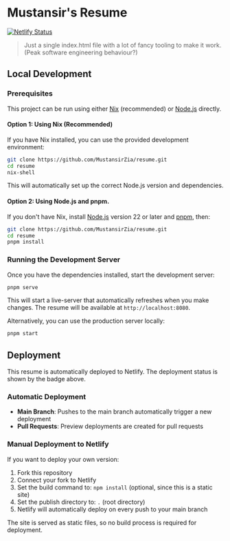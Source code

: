 # Mustansir's Resume

[![Netlify Status](https://api.netlify.com/api/v1/badges/ededeb12-b9b6-466e-8807-9fe5b458f759/deploy-status)](https://app.netlify.com/projects/mustansirs-resume/deploys)

> Just a single index.html file with a lot of fancy tooling to make it work. (Peak software engineering behaviour?)

## Local Development

### Prerequisites

This project can be run using either [Nix](https://nix.dev) (recommended) or [Node.js](https://nodejs.org) directly.

#### Option 1: Using Nix (Recommended)

If you have Nix installed, you can use the provided development environment:

```bash
git clone https://github.com/MustansirZia/resume.git
cd resume
nix-shell
```

This will automatically set up the correct Node.js version and dependencies.

#### Option 2: Using Node.js and pnpm.

If you don't have Nix, install [Node.js](https://nodejs.org) version 22 or later and [pnpm](https://pnpm.io), then:

```bash
git clone https://github.com/MustansirZia/resume.git
cd resume
pnpm install
```

### Running the Development Server

Once you have the dependencies installed, start the development server:

```bash
pnpm serve
```

This will start a live-server that automatically refreshes when you make changes. The resume will be available at `http://localhost:8080`.

Alternatively, you can use the production server locally:

```bash
pnpm start
```

## Deployment

This resume is automatically deployed to Netlify. The deployment status is shown by the badge above.

### Automatic Deployment

- **Main Branch**: Pushes to the main branch automatically trigger a new deployment
- **Pull Requests**: Preview deployments are created for pull requests

### Manual Deployment to Netlify

If you want to deploy your own version:

1. Fork this repository
2. Connect your fork to Netlify
3. Set the build command to: `npm install` (optional, since this is a static site)
4. Set the publish directory to: `.` (root directory)
5. Netlify will automatically deploy on every push to your main branch

The site is served as static files, so no build process is required for deployment.
